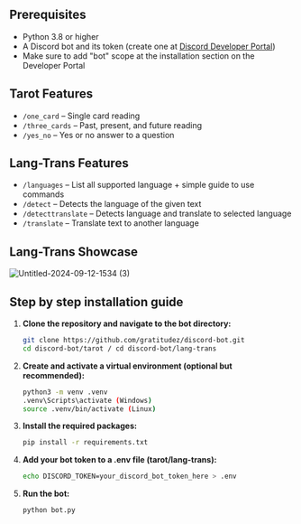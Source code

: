 ## Prerequisites
- Python 3.8 or higher  
- A Discord bot and its token (create one at [Discord Developer Portal](https://discord.com/developers/applications))
- Make sure to add "bot" scope at the installation section on the Developer Portal

## Tarot Features
- `/one_card` – Single card reading  
- `/three_cards` – Past, present, and future reading  
- `/yes_no` – Yes or no answer to a question

## Lang-Trans Features
- `/languages` – List all supported language + simple guide to use commands  
- `/detect` – Detects the language of the given text  
- `/detecttranslate` – Detects language and translate to selected language 
- `/translate` – Translate text to another language

## Lang-Trans Showcase
![Untitled-2024-09-12-1534 (3)](https://github.com/user-attachments/assets/43ec69dd-7248-4a2f-9082-5fd4523c8eca)

## Step by step installation guide

1. **Clone the repository and navigate to the bot directory:**
   ```bash
   git clone https://github.com/gratitudez/discord-bot.git
   cd discord-bot/tarot / cd discord-bot/lang-trans
2. **Create and activate a virtual environment (optional but recommended):**

   ```bash
   python3 -m venv .venv
   .venv\Scripts\activate (Windows)
   source .venv/bin/activate (Linux)

3. **Install the required packages:**

   ```bash
   pip install -r requirements.txt

4. **Add your bot token to a .env file (tarot/lang-trans):**

   ```bash
   echo DISCORD_TOKEN=your_discord_bot_token_here > .env

5. **Run the bot:**

   ```bash
   python bot.py
